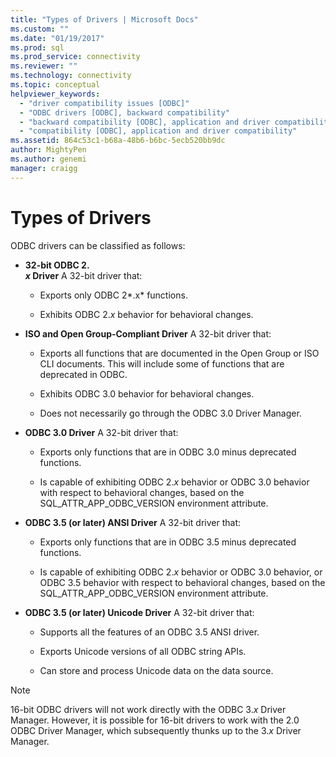 ```yaml
---
title: "Types of Drivers | Microsoft Docs"
ms.custom: ""
ms.date: "01/19/2017"
ms.prod: sql
ms.prod_service: connectivity
ms.reviewer: ""
ms.technology: connectivity
ms.topic: conceptual
helpviewer_keywords: 
  - "driver compatibility issues [ODBC]"
  - "ODBC drivers [ODBC], backward compatibility"
  - "backward compatibility [ODBC], application and driver compatibility"
  - "compatibility [ODBC], application and driver compatibility"
ms.assetid: 864c53c1-b68a-48b6-b6bc-5ecb520bb9dc
author: MightyPen
ms.author: genemi
manager: craigg
---
```

# Types of Drivers
ODBC drivers can be classified as follows:  
  
-   **32-bit ODBC 2.**  
     ***x* Driver** A 32-bit driver that:  
  
    -   Exports only ODBC 2*.x* functions.  
  
    -   Exhibits ODBC 2.*x* behavior for behavioral changes.  
  
-   **ISO and Open Group-Compliant Driver** A 32-bit driver that:  
  
    -   Exports all functions that are documented in the Open Group or ISO CLI documents. This will include some of functions that are deprecated in ODBC.  
  
    -   Exhibits ODBC 3.0 behavior for behavioral changes.  
  
    -   Does not necessarily go through the ODBC 3.0 Driver Manager.  
  
-   **ODBC 3.0 Driver** A 32-bit driver that:  
  
    -   Exports only functions that are in ODBC 3.0 minus deprecated functions.  
  
    -   Is capable of exhibiting ODBC 2.*x* behavior or ODBC 3.0 behavior with respect to behavioral changes, based on the SQL_ATTR_APP_ODBC_VERSION environment attribute.  
  
-   **ODBC 3.5 (or later) ANSI Driver** A 32-bit driver that:  
  
    -   Exports only functions that are in ODBC 3.5 minus deprecated functions.  
  
    -   Is capable of exhibiting ODBC 2.*x* behavior or ODBC 3.0 behavior, or ODBC 3.5 behavior with respect to behavioral changes, based on the SQL_ATTR_APP_ODBC_VERSION environment attribute.  
  
-   **ODBC 3.5 (or later) Unicode Driver** A 32-bit driver that:  
  
    -   Supports all the features of an ODBC 3.5 ANSI driver.  
  
    -   Exports Unicode versions of all ODBC string APIs.  
  
    -   Can store and process Unicode data on the data source.  
  
> [!NOTE]  
>  16-bit ODBC drivers will not work directly with the ODBC 3.*x* Driver Manager. However, it is possible for 16-bit drivers to work with the 2.0 ODBC Driver Manager, which subsequently thunks up to the 3.*x* Driver Manager.

